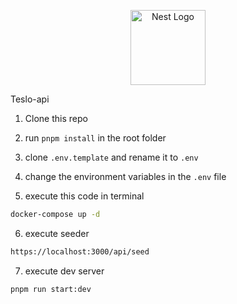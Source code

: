 <p align="center">
  <a href="http://nestjs.com/" target="blank"><img src="https://nestjs.com/img/logo-small.svg" width="120" alt="Nest Logo" /></a>
</p>
Teslo-api

1. Clone this repo
2. run `pnpm install` in the root folder
3. clone ```.env.template``` and rename it to ```.env```
4. change the environment variables in the ```.env``` file


5. execute this code in terminal
```bash
docker-compose up -d
```

6. execute seeder
```bash
https://localhost:3000/api/seed
```

7. execute dev server
```bash
pnpm run start:dev
```

